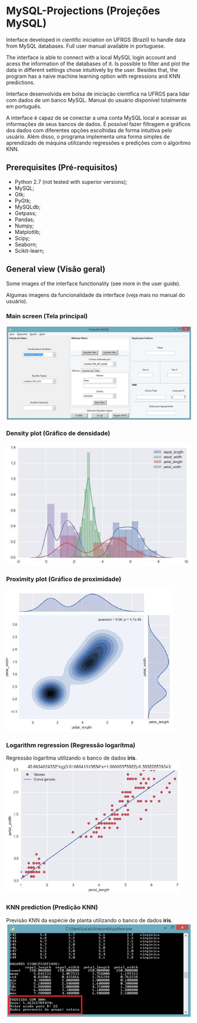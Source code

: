 # MySQL-Projections (Projeções MySQL)
Interface developed in cientific iniciation on UFRGS (Brazil) to handle data from MySQL databases. Full user manual available in portuguese.

The interface is able to connect with a local MySQL login account and acess the information of the databases of it. Is possible to filter and plot the data in different settings chose intuitively by the user. Besides that, the program has a naive machine learning option with regressions and KNN predictions.

Interface desenvolvida em bolsa de iniciação científica na UFRGS para lidar com dados de um banco MySQL. Manual do usuário disponível totalmente em português.

A interface é capaz de se conectar a uma conta MySQL local e acessar as informações de seus bancos de dados. É possível fazer filtragem e gráficos dos dados com diferentes opções escolhidas de forma intuitiva pelo usuário. Além disso, o programa implementa uma forma simples de aprendizado de máquina utilizando regressões e predições com o algorítmo KNN.

## Prerequisites (Pré-requisitos)

- Python 2.7 (not tested with superior versions);
- MySQL;
- Gtk;
- PyGtk;
- MySQLdb;
- Getpass;
- Pandas;
- Numpy;
- Matplotlib;
- Scipy;
- Seaborn;
- Scikit-learn;

## General view (Visão geral)

Some images of the interface functionality (see more in the user guide).

Algumas imagens da funcionalidade da interface (veja mais no manual do usuário).

### Main screen (Tela principal)
![Screenshot](imagens/tela_principal.PNG)

### Density plot (Gráfico de densidade)
![Screenshot](imagens/grafico_densidade.PNG)

### Proximity plot (Gráfico de proximidade)
![Screenshot](imagens/grafico_proximidade.PNG)

### Logarithm regression (Regressão logarítma)
Regressão logarítma utilizando o banco de dados **iris**.
![Screenshot](imagens/regressao.PNG)

### KNN prediction (Predição KNN)
Previsão KNN da espécie de planta utilizando o banco de dados **iris**.
![Screenshot](imagens/knn.PNG)

